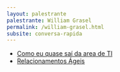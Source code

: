 ```yaml
---
layout: palestrante
palestrante: William Grasel
permalink: /william-grasel.html
subsite: conversa-rapida
---
```


* [Como eu quase saí da area de TI](/conversa-rapida/william-grasel-como-eu-quase-sa-da-area-de-ti)
* [Relacionamentos Ágeis](/conversa-rapida/william-grasel-relacionamentos-geis)

